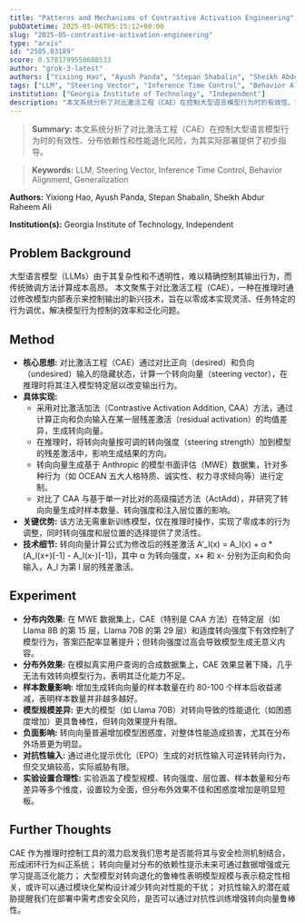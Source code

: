 ```yaml
---
title: "Patterns and Mechanisms of Contrastive Activation Engineering"
pubDatetime: 2025-05-06T05:15:12+00:00
slug: "2025-05-contrastive-activation-engineering"
type: "arxiv"
id: "2505.03189"
score: 0.5781799558688533
author: "grok-3-latest"
authors: ["Yixiong Hao", "Ayush Panda", "Stepan Shabalin", "Sheikh Abdur Raheem Ali"]
tags: ["LLM", "Steering Vector", "Inference Time Control", "Behavior Alignment", "Generalization"]
institution: ["Georgia Institute of Technology", "Independent"]
description: "本文系统分析了对比激活工程（CAE）在控制大型语言模型行为时的有效性、分布依赖性和性能退化风险，为其实际部署提供了初步指导。"
---
```


> **Summary:** 本文系统分析了对比激活工程（CAE）在控制大型语言模型行为时的有效性、分布依赖性和性能退化风险，为其实际部署提供了初步指导。 

> **Keywords:** LLM, Steering Vector, Inference Time Control, Behavior Alignment, Generalization

**Authors:** Yixiong Hao, Ayush Panda, Stepan Shabalin, Sheikh Abdur Raheem Ali

**Institution(s):** Georgia Institute of Technology, Independent


## Problem Background

大型语言模型（LLMs）由于其复杂性和不透明性，难以精确控制其输出行为，而传统微调方法计算成本高昂。
本文聚焦于对比激活工程（CAE），一种在推理时通过修改模型内部表示来控制输出的新兴技术，旨在以零成本实现灵活、任务特定的行为调优，解决模型行为控制的效率和泛化问题。

## Method

*   **核心思想:** 对比激活工程（CAE）通过对比正向（desired）和负向（undesired）输入的隐藏状态，计算一个转向向量（steering vector），在推理时将其注入模型特定层以改变输出行为。
*   **具体实现:** 
    *   采用对比激活加法（Contrastive Activation Addition, CAA）方法，通过计算正向和负向输入在某一层残差激活（residual activation）的均值差异，生成转向向量。
    *   在推理时，将转向向量按可调的转向强度（steering strength）加到模型的残差激活中，影响生成结果的方向。
    *   转向向量生成基于 Anthropic 的模型书面评估（MWE）数据集，针对多种行为（如 OCEAN 五大人格特质、诚实性、权力寻求倾向等）进行定制。
    *   对比了 CAA 与基于单一对比对的高级描述方法（ActAdd），并研究了转向向量生成时样本数量、转向强度和注入层位置的影响。
*   **关键优势:** 该方法无需重新训练模型，仅在推理时操作，实现了零成本的行为调整，同时转向强度和层位置的选择提供了灵活性。
*   **技术细节:** 转向向量计算公式为修改后的残差激活 A'_l(x) = A_l(x) + α * (A_l(x+)[-1] - A_l(x-)[-1])，其中 α 为转向强度，x+ 和 x- 分别为正向和负向输入，A_l 为第 l 层的残差激活。

## Experiment

*   **分布内效果:** 在 MWE 数据集上，CAE（特别是 CAA 方法）在特定层（如 Llama 8B 的第 15 层，Llama 70B 的第 29 层）和适度转向强度下有效控制了模型行为，答案匹配率显著提升；但转向强度过高会导致模型生成无意义内容。
*   **分布外效果:** 在模拟真实用户查询的合成数据集上，CAE 效果显著下降，几乎无法有效转向模型行为，表明其泛化能力不足。
*   **样本数量影响:** 增加生成转向向量的样本数量在约 80-100 个样本后收益递减，表明样本数量并非越多越好。
*   **模型规模差异:** 更大的模型（如 Llama 70B）对转向导致的性能退化（如困惑度增加）更具鲁棒性，但转向效果提升有限。
*   **负面影响:** 转向向量普遍增加模型困惑度，对整体性能造成损害，尤其在分布外场景更为明显。
*   **对抗性输入:** 通过进化提示优化（EPO）生成的对抗性输入可逆转转向行为，但交叉熵较高，实际威胁有限。
*   **实验设置合理性:** 实验涵盖了模型规模、转向强度、层位置、样本数量和分布差异等多个维度，设置较为全面，但分布外效果不佳和困惑度增加是明显短板。

## Further Thoughts

CAE 作为推理时控制工具的潜力启发我们思考是否能将其与安全检测机制结合，形成闭环行为纠正系统；
转向向量对分布的依赖性提示未来可通过数据增强或元学习提高泛化能力；
大型模型对转向退化的鲁棒性表明模型规模与表示稳定性相关，或许可以通过模块化架构设计减少转向对性能的干扰；
对抗性输入的潜在威胁提醒我们在部署中需考虑安全风险，是否可以通过对抗性训练增强转向向量鲁棒性。